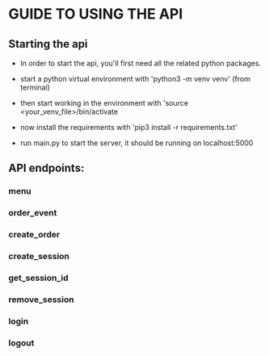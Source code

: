 # GUIDE TO USING THE API

## Starting the api

- In order to start the api, you'll first need all the related python packages.

- start a python virtual environment with 'python3 -m venv venv' (from terminal)

- then start working in the environment with 'source <your_venv_file>/bin/activate

- now install the requirements with 'pip3 install -r requirements.txt'

- run main.py to start the server, it should be running on localhost:5000

## API endpoints:

### menu

### order_event

### create_order

### create_session

### get_session_id

### remove_session

### login

### logout
